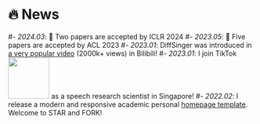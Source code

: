 # 🔥 News
#- *2024.03*: 🎉 Two papers are accepted by ICLR 2024
#- *2023.05*: 🎉 Five papers are accepted by ACL 2023
#- *2023.01*: DiffSinger was introduced in [a very popular video](https://www.bilibili.com/video/BV1uM411t7ZJ) (2000k+ views) in Bilibili!
#- *2023.01*: I join TikTok <img src='./images/tiktok.png' style='width: 6em;'> as a speech research scientist in Singapore!
#- *2022.02*: I release a modern and responsive academic personal [homepage template](https://github.com/RayeRen/acad-homepage.github.io). Welcome to STAR and FORK!
